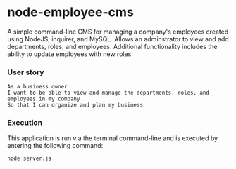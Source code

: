 # node-employee-cms
A simple command-line CMS for managing a company's employees created using NodeJS, inquirer, and MySQL. Allows an adminstrator to view and add departments, roles, and employees. Additional functionality includes the ability to update employees with new roles. 

### User story
```
As a business owner
I want to be able to view and manage the departments, roles, and employees in my company
So that I can organize and plan my business
```
### Execution
This application is run via the terminal command-line and is executed by entering the following command:
```
node server.js
```

